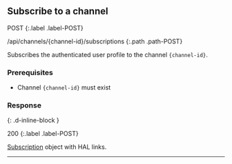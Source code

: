 ## Subscribe to a channel

POST
{:.label .label-POST}

/api/channels/{channel-id}/subscriptions
{:.path .path-POST}

Subscribes the authenticated user profile to the channel `{channel-id}`.

### Prerequisites
- Channel `{channel-id}` must exist

### Response
{: .d-inline-block }

200
{:.label .label-POST}

[Subscription](#subscription) object with HAL links.

---
